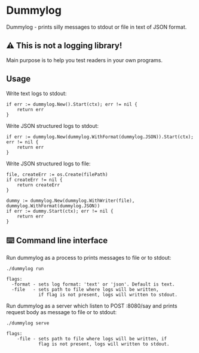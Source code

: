 # Dummylog

Dummylog - prints silly messages to stdout or file in text of JSON format.

## ⚠️ This is not a logging library!

Main purpose is to help you test readers in your own programs.

## Usage

Write text logs to stdout:

```
if err := dummylog.New().Start(ctx); err != nil {
    return err
}
```

Write JSON structured logs to stdout:

```
if err := dummylog.New(dummylog.WithFormat(dummylog.JSON)).Start(ctx); err != nil {
    return err
}
```

Write JSON structured logs to file:

```
file, createErr := os.Create(filePath)
if createErr != nil {
    return createErr
}

dummy := dummylog.New(dummylog.WithWriter(file), dummylog.WithFormat(dummylog.JSON))
if err := dummy.Start(ctx); err != nil {
    return err
}
```

## ⌨️ Command line interface

Run dummylog as a process to prints messages to file or to stdout:

```
./dummylog run

flags: 
  -format - sets log format: 'text' or 'json'. Default is text.
  -file   - sets path to file where logs will be written, 
            if flag is not present, logs will written to stdout.
```

Run dummylog as a server which listen to POST :8080/say and prints request body as message to file or to stdout:

```
./dummylog serve

flags: 
    -file - sets path to file where logs will be written, if 
            flag is not present, logs will written to stdout.
```

